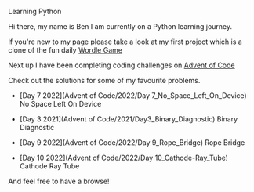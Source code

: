 
Learning Python


Hi there, my name is Ben I am currently on a Python learning journey.

If you're new to my page please take a look at my first project which is a clone of the fun daily [Wordle Game](https://github.com/benb2110/berry-tree/tree/main/WordleGame)

Next up I have been completing coding challenges on [Advent of Code](https://adventofcode.com/)

Check out the solutions for some of my favourite problems.


- [Day 7 2022](Advent of Code/2022/Day 7_No_Space_Left_On_Device) No Space Left On Device


- [Day 3 2021](Advent of Code/2021/Day3_Binary_Diagnostic)  Binary Diagnostic


- [Day 9 2022](Advent of Code/2022/Day 9_Rope_Bridge) Rope Bridge


- [Day 10 2022](Advent of Code/2022/Day 10_Cathode-Ray_Tube) Cathode Ray Tube



And feel free to have a browse!
